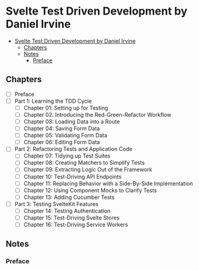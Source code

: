 # Svelte Test Driven Development by Daniel Irvine

- [Svelte Test Driven Development by Daniel Irvine](#svelte-test-driven-development-by-daniel-irvine)
  - [Chapters](#chapters)
  - [Notes](#notes)
    - [Preface](#preface)

## Chapters

- [ ] Preface
- [ ] Part 1: Learning the TDD Cycle
  - [ ] Chapter 01: Setting up for Testing
  - [ ] Chapter 02: Introducing the Red-Green-Refactor Workflow
  - [ ] Chapter 03: Loading Data into a Route
  - [ ] Chapter 04: Saving Form Data
  - [ ] Chapter 05: Validating Form Data
  - [ ] Chapter 06: Editing Form Data
- [ ] Part 2: Refactoring Tests and Application Code
  - [ ] Chapter 07: Tidying up Test Suites
  - [ ] Chapter 08: Creating Matchers to Simplify Tests
  - [ ] Chapter 09: Extracting Logic Out of the Framework
  - [ ] Chapter 10: Test-Driving API Endpoints
  - [ ] Chapter 11: Replacing Behavior with a Side-By-Side Implementation
  - [ ] Chapter 12: Using Component Mocks to Clarify Tests
  - [ ] Chapter 13: Adding Cucumber Tests
- [ ] Part 3: Testing SvelteKit Features
  - [ ] Chapter 14: Testing Authentication
  - [ ] Chapter 15: Test-Driving Svelte Stores
  - [ ] Chapter 16: Test-Driving Service Workers

## Notes

### Preface